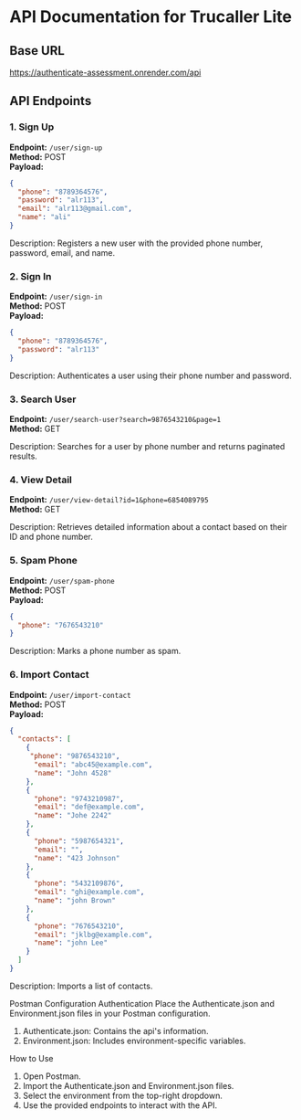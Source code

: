 # API Documentation for Trucaller Lite

## Base URL
https://authenticate-assessment.onrender.com/api

## API Endpoints

### 1. Sign Up
**Endpoint:** `/user/sign-up`  
**Method:** POST  
**Payload:**
```json
{
  "phone": "8789364576",
  "password": "alr113",
  "email": "alr113@gmail.com",
  "name": "ali"
}
```

Description: Registers a new user with the provided phone number, password, email, and name.

### 2. Sign In
**Endpoint:** `/user/sign-in`  
**Method:** POST  
**Payload:**
```json
{
  "phone": "8789364576",
  "password": "alr113"
}
```

Description: Authenticates a user using their phone number and password.

### 3. Search User
**Endpoint:** `/user/search-user?search=9876543210&page=1`  
**Method:** GET

Description: Searches for a user by phone number and returns paginated results.

### 4. View Detail
**Endpoint:** `/user/view-detail?id=1&phone=6854089795`  
**Method:** GET

Description: Retrieves detailed information about a contact based on their ID and phone number.

### 5. Spam Phone
**Endpoint:** `/user/spam-phone`  
**Method:** POST  
**Payload:**
```json
{
  "phone": "7676543210"
}
```

Description: Marks a phone number as spam.

### 6. Import Contact
**Endpoint:** `/user/import-contact`  
**Method:** POST  
**Payload:**
```json
{
  "contacts": [
    {
     "phone": "9876543210",
      "email": "abc45@example.com",
      "name": "John 4528"
    },
    {
      "phone": "9743210987",
      "email": "def@example.com",
      "name": "Johe 2242"
    },
    {
      "phone": "5987654321",
      "email": "",
      "name": "423 Johnson"
    },
    {
      "phone": "5432109876",
      "email": "ghi@example.com",
      "name": "john Brown"
    },
    {
      "phone": "7676543210",
      "email": "jklbg@example.com",
      "name": "john Lee"
    }
  ]
}
```

Description: Imports a list of contacts.

Postman Configuration
Authentication
Place the Authenticate.json and Environment.json files in your Postman configuration.

1. Authenticate.json: Contains the api's information.
2. Environment.json: Includes environment-specific variables.

How to Use

1. Open Postman.
2. Import the Authenticate.json and Environment.json files.
3. Select the environment from the top-right dropdown.
4. Use the provided endpoints to interact with the API.
